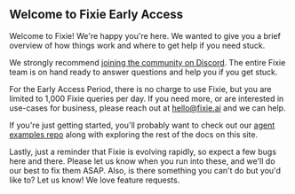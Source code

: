 ## Welcome to Fixie Early Access

Welcome to Fixie! We're happy you're here. We wanted to give you a brief overview of how things work and where to get help if you need stuck.

We strongly recommend [joining the community on Discord](https://discord.gg/MsKAeKF8kU). The entire Fixie team is on hand ready to answer questions and help you if you get stuck.

For the Early Access Period, there is no charge to use Fixie, but you are limited to 1,000 Fixie queries per day. If you need more, or are interested in use-cases for business, please reach out at hello@fixie.ai and we can help.

If you're just getting started, you'll probably want to check out our [agent examples repo](https://github.com/fixie-ai/fixie-examples) along with exploring the rest of the docs on this site.

Lastly, just a reminder that Fixie is evolving rapidly, so expect a few bugs here and there. Please let us know when you run into these, and we'll do our best to fix them ASAP. Also, is there something you can't do but you'd like to? Let us know! We love feature requests.
